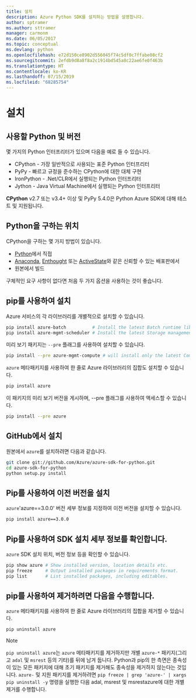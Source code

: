 ```yaml
---
title: 설치
description: Azure Python SDK를 설치하는 방법을 설명합니다.
author: sptramer
ms.author: sttramer
manager: carmonm
ms.date: 06/05/2017
ms.topic: conceptual
ms.devlang: python
ms.openlocfilehash: e72d150ce8902d556045f74c5df0c7ffabe08cf2
ms.sourcegitcommit: 2efdb9d8a8f8a2c1914bd545a8c22ae6fe0f463b
ms.translationtype: HT
ms.contentlocale: ko-KR
ms.lasthandoff: 07/15/2019
ms.locfileid: "68285754"
---
```

# <a name="installation"></a>설치

## <a name="which-python-and-which-version-to-use"></a>사용할 Python 및 버전

몇 가지의 Python 인터프리터가 있으며 다음을 예로 들 수 있습니다.

* CPython - 가장 일반적으로 사용되는 표준 Python 인터프리터
* PyPy - 빠르고 규정을 준수하는 CPython에 대한 대체 구현
* IronPython - .Net/CLR에서 실행되는 Python 인터프리터
* Jython - Java Virtual Machine에서 실행되는 Python 인터프리터

**CPython** v2.7 또는 v3.4+ 이상 및 PyPy 5.4.0은 Python Azure SDK에 대해 테스트 및 지원됩니다.

## <a name="where-to-get-python"></a>Python을 구하는 위치

CPython을 구하는 몇 가지 방법이 있습니다.

* [Python](https://www.python.org/)에서 직접
* [Anaconda](https://www.anaconda.com/), [Enthought](https://www.enthought.com/) 또는 [ActiveState](https://www.activestate.com/)와 같은 신뢰할 수 있는 배포판에서
* 원본에서 빌드

구체적인 요구 사항이 없다면 처음 두 가지 옵션을 사용하는 것이 좋습니다.

## <a name="installation-with-pip"></a>pip를 사용하여 설치

Azure 서비스의 각 라이브러리를 개별적으로 설치할 수 있습니다.

```bash
pip install azure-batch          # Install the latest Batch runtime library
pip install azure-mgmt-scheduler # Install the latest Storage management library
```

미리 보기 패키지는 `--pre` 플래그를 사용하여 설치할 수 있습니다.

```bash
pip install --pre azure-mgmt-compute # will install only the latest Compute Management library
```

`azure` 메타패키지를 사용하여 한 줄로 Azure 라이브러리의 집합도 설치할 수 있습니다.

```bash
pip install azure
```

이 패키지의 미리 보기 버전을 게시하며, --pre 플래그를 사용하여 액세스할 수 있습니다.

```bash
pip install --pre azure
```

## <a name="install-from-github"></a>GitHub에서 설치

원본에서 `azure`를 설치하려면 다음과 같습니다.

```bash
git clone git://github.com/Azure/azure-sdk-for-python.git
cd azure-sdk-for-python
python setup.py install
```

## <a name="install-an-older-version-with-pip"></a>Pip를 사용하여 이전 버전을 설치
`azure`'azure==3.0.0' 버전 세부 정보를 지정하여 이전 버전을 설치할 수 있습니다.
```bash
pip install azure==3.0.0 
```
## <a name="check-sdk-installation-details-with-pip"></a>Pip를 사용하여 SDK 설치 세부 정보를 확인합니다.
`azure` SDK 설치 위치, 버전 정보 등을 확인할 수 있습니다.
```bash
pip show azure # Show installed version, location details etc.
pip freeze     # Output installed packages in requirements format.
pip list       # List installed packages, including editables.
```
## <a name="to-uninstall-with-pip"></a>pip를 사용하여 제거하려면 다음을 수행합니다.
`azure` 메타패키지를 사용하여 한 줄로 Azure 라이브러리의 집합을 제거할 수 있습니다.
```bash
pip uninstall azure 
```
> [!NOTE]
> `pip uninstall azure`는 `azure` 메타패키지를 제거하지만 개별 `azure-*` 패키지(그리고 `adal` 및 `msrest` 등의 기타)를 뒤에 남겨 둡니다. Python과 pip의 한 측면은 종속성이 있는 모든 패키지에 대해 초기 패키지를 제거해도 종속성을 제거하지 않는다는 것입니다. `azure-` 및 지원 패키지를 제거하려면 `pip freeze | grep 'azure-' | xargs pip uninstall -y` 명령을 실행한 다음 adal, msrest 및 msrestazure에 대한 개별 제거를 수행합니다.

